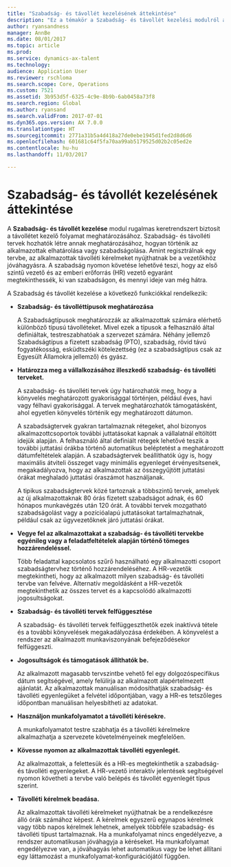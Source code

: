 ```yaml
---
title: "Szabadság- és távollét kezelésének áttekintése"
description: "Ez a témakör a Szabadság- és távollét kezelési modulról ad áttekintést. Ez a modul rugalmas keretrendszert biztosít a távollétet kezelő folyamat meghatározásához. Szabadság- és távolléti tervek hozhatók létre annak meghatározásához, hogyan történik az alkalmazottak elhatárolása vagy szabadságolása."
author: ryansandness
manager: AnnBe
ms.date: 08/01/2017
ms.topic: article
ms.prod: 
ms.service: dynamics-ax-talent
ms.technology: 
audience: Application User
ms.reviewer: rschloma
ms.search.scope: Core, Operations
ms.custom: 7521
ms.assetid: 3b953d5f-6325-4c9e-8b9b-6ab0458a73f8
ms.search.region: Global
ms.author: ryansand
ms.search.validFrom: 2017-07-01
ms.dyn365.ops.version: AX 7.0.0
ms.translationtype: HT
ms.sourcegitcommit: 2771a31b5a4d418a27de0ebe1945d1fed2d8d6d6
ms.openlocfilehash: 601681c64f5fa70aa99ab5179525d02b2c05ed2e
ms.contentlocale: hu-hu
ms.lasthandoff: 11/03/2017

---
```

# <a name="leave-and-absence-management-overview"></a>Szabadság- és távollét kezelésének áttekintése

A **Szabadság- és távollét kezelése** modul rugalmas keretrendszert biztosít a távollétet kezelő folyamat meghatározásához. Szabadság- és távolléti tervek hozhatók létre annak meghatározásához, hogyan történik az alkalmazottak elhatárolása vagy szabadságolása. Amint regisztrálnak egy tervbe, az alkalmazottak távolléti kérelmeket nyújthatnak be a vezetőkhöz jóváhagyásra. A szabadság nyomon követése lehetővé teszi, hogy az első szintű vezető és az emberi erőforrás (HR) vezető egyaránt megtekinthessék, ki van szabadságon, és mennyi ideje van még hátra.  

A Szabadság és távollét kezelése a következő funkciókkal rendelkezik: 

- **Szabadság- és távolléttípusok meghatározása**

    A Szabadságtípusok meghatározzák az alkalmazottak számára elérhető különböző típusú távolléteket. Mivel ezek a típusok a felhasználó által definiáltak, testreszabhatóak a szervezet számára. Néhány jellemző Szabadságtípus a fizetett szabadság (PTO), szabadság, rövid távú fogyatékosság, esküdtszéki kötelezettség (ez a szabadságtípus csak az Egyesült Államokra jellemző) és gyász. 

- **Határozza meg a vállalkozásához illeszkedő szabadság- és távolléti terveket.**

    A szabadság- és távolléti tervek úgy határozhatók meg, hogy a könyvelés meghatározott gyakorisággal történjen, például éves, havi vagy félhavi gyakorisággal. A tervek meghatározhatók támogatásként, ahol egyetlen könyvelés történik egy meghatározott dátumon. 

    A szabadságtervek gyakran tartalmaznak rétegeket, ahol bizonyos alkalmazottcsoportok további juttatásokat kapnak a vállalatnál eltöltött idejük alapján. A felhasználó által definiált rétegek lehetővé teszik a további juttatási órákba történő automatikus beléptetést a meghatározott dátumfeltételek alapján. A szabadságtervek beállíthatók úgy is, hogy maximális átviteli összeget vagy minimális egyenleget érvényesítsenek, megakadályozva, hogy az alkalmazottak az összegyűjtött juttatási órákat meghaladó juttatási óraszámot használjanak. 

    A tipikus szabadságtervek közé tartoznak a többszintű tervek, amelyek az új alkalmazottaknak 80 órás fizetett szabadságot adnak, és 60 hónapos munkavégzés után 120 órát. A további tervek mozgatható szabadságolást vagy a pozícióalapú juttatásokat tartalmazhatnak, például csak az ügyvezetőknek járó juttatási órákat.

- **Vegye fel az alkalmazottakat a szabadság- és távolléti tervekbe egyénileg vagy a feladatfeltételek alapján történő tömeges hozzárendeléssel.**

    Több feladattal kapcsolatos szűrő használható egy alkalmazotti csoport szabadságtervhez történő hozzárendeléséhez. A HR-vezetők megtekintheti, hogy az alkalmazott milyen szabadság- és távolléti tervbe van felvéve. Alternatív megoldásként a HR-vezetők megtekinthetik az összes tervet és a kapcsolódó alkalmazotti jogosultságokat.

- **Szabadság- és távolléti tervek felfüggesztése**

    A szabadság- és távolléti tervek felfüggeszthetők ezek inaktívvá tétele és a további könyvelések megakadályozása érdekében. A könyvelést a rendszer az alkalmazott munkaviszonyának befejeződésekor felfüggeszti.  

- **Jogosultságok és támogatások állíthatók be.**

    Az alkalmazott magasabb tervszintbe vehető fel egy dolgozóspecifikus dátum segítségével, amely felülírja az alkalmazott alapértelmezett ajánlatát. Az alkalmazottak manuálisan módosíthatják szabadság- és távolléti egyenlegüket a felvétel időpontjában, vagy a HR-es tetszőleges időpontban manuálisan helyesbítheti az adatokat. 

- **Használjon munkafolyamatot a távolléti kérésekre.**

     A munkafolyamatot testre szabhatja és a távolléti kérelmekre alkalmazhatja a szervezete követelményeinek megfelelően.  

- **Kövesse nyomon az alkalmazottak távolléti egyenlegét.**

    Az alkalmazottak, a felettesük és a HR-es megtekinthetik a szabadság- és távolléti egyenlegeket. A HR-vezető interaktív jelentések segítségével nyomon követheti a tervbe való belépés és távollét egyenlegét típus szerint. 

- **Távolléti kérelmek beadása.**

    Az alkalmazottak távolléti kérelmeket nyújthatnak be a rendelkezésre álló órák számához képest. A kérelmek egyszerű egynapos kérelmek vagy több napos kérelmek lehetnek, amelyek többféle szabadság- és távolléti típust tartalmaznak. Ha a munkafolyamat nincs engedélyezve, a rendszer automatikusan jóváhagyja a kéréseket. Ha munkafolyamat engedélyezve van, a jóváhagyás lehet automatikus vagy be lehet állítani egy láttamozást a munkafolyamat-konfigurációjától függően.


